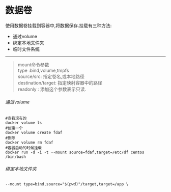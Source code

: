 数据卷
===
使用数据卷挂载到容器中,将数据保存.挂载有三种方法:
* 通过volume
* 绑定本地文件夹
* 临时文件系统

---
>mount命令参数  
> type :bind,volume,tmpfs  
> source/src: 指定卷名,或本地路径  
> destination/target: 指定映射容器中的路径  
> readonly : 添加这个参数表示只读.
###### 通过volume
```
#查看现有的
docker volume ls
#创建一个
docker volume create fdaf
#删除
docker volume rm fdaf
#容器启动的时候挂载
docker run -d -i -t --mount source=fdaf,target=/etc/df centos /bin/bash
```
###### 绑定本地文件夹
 
```
--mount type=bind,source="$(pwd)"/target,target=/app \
```
